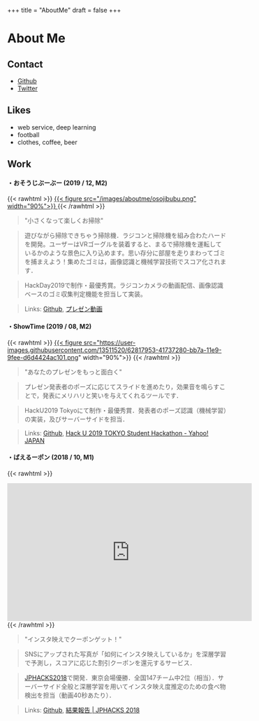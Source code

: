 +++
title = "AboutMe"
draft = false
+++

# About Me

## Contact

  - [Github](https://github.com/raahii)
  - [Twitter](https://twitter.com/raahiiy)


## Likes

  - web service, deep learning
  - football
  - clothes, coffee, beer


## Work

#### ・おそうじぶーぶー (2019 / 12, M2)

{{< rawhtml >}}
<a href="https://youtu.be/HNjXZwRTybU?t=7517">
{{< figure src="/images/aboutme/osojibubu.png" width="90%">}}
</a>
{{< /rawhtml >}}
	  
> "小さくなって楽しくお掃除"

> 遊びながら掃除できちゃう掃除機．ラジコンと掃除機を組み合わたハードを開発。ユーザーはVRゴーグルを装着すると、まるで掃除機を運転しているかのような景色に入り込めます。思い存分に部屋を走りまわってゴミを捕まえよう！集めたゴミは，画像認識と機械学習技術でスコア化されます．

> HackDay2019で制作・最優秀賞。ラジコンカメラの動画配信、画像認識ベースのゴミ収集判定機能を担当して実装。

> Links: 
> [Github](https://github.com/pocket-dan/osoji-bubu), [プレゼン動画](https://youtu.be/HNjXZwRTybU?t=7517)

#### ・ShowTime (2019 / 08, M2)

{{< rawhtml >}}
<a href="https://speakerdeck.com/taigamikami/showtime-hack-u">
  {{< figure src="https://user-images.githubusercontent.com/13511520/62817953-41737280-bb7a-11e9-9fee-d6d4424ac101.png" width="90%">}}
</a>
{{< /rawhtml >}}

> "あなたのプレゼンをもっと面白く"

> プレゼン発表者のポーズに応じてスライドを進めたり，効果音を鳴らすことで，発表にメリハリと笑いを与えてくれるツールです．

> HackU2019 Tokyoにて制作・最優秀賞．発表者のポーズ認識（機械学習）の実装，及びサーバーサイドを担当．


> Links: [Github](https://github.com/pocket-dan/showtime), [Hack U 2019 TOKYO Student Hackathon - Yahoo! JAPAN](https://hacku.yahoo.co.jp/hacku2019tokyo/)



#### ・ばえるーポン (2018 / 10, M1)

{{< rawhtml >}}
  <iframe width="560" height="315" src="https://www.youtube.com/embed/5-lMbg_ud0s" frameborder="0" allow="accelerometer; autoplay; encrypted-media; gyroscope; picture-in-picture" allowfullscreen></iframe>
{{< /rawhtml >}}

> "インスタ映えでクーポンゲット！"

> SNSにアップされた写真が「如何にインスタ映えしているか」を深層学習で予測し，スコアに応じた割引クーポンを還元するサービス．

> [JPHACKS2018](https://2018.jphacks.com/)で開発．東京会場優勝．全国147チーム中2位（相当）．サーバーサイド全般と深層学習を用いてインスタ映え度推定のための食べ物検出を担当（動画40秒あたり）．

> Links: [Github](https://github.com/jphacks/TK_1810), [結果報告 | JPHACKS 2018](https://2018.jphacks.com/result/?fbclid=IwAR06esEhUEgm7AKqRloqswW_1VERsoxxkFW6ykdFHdW5G4sH40H8PT8eNyE)

